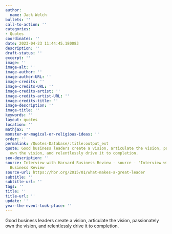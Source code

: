 ```yaml
---
author:
  name: Jack Welch
bullets: ''
call-to-action: ''
categories:
- Quotes
coordinates: ''
date: 2023-04-23 11:44:45.180083
description: ''
draft-status: ''
excerpt: ''
image: ''
image-alt: ''
image-author: ''
image-author-URL: ''
image-credits: ''
image-credits-URL: ''
image-credits-artist: ''
image-credits-artist-URL: ''
image-credits-title: ''
image-description: ''
image-title: ''
keywords: ''
layout: quotes
location: ''
mathjax: ''
monster-or-magical-or-religious-ideas: ''
order: ''
permalink: /Quotes-Database/:title:output_ext
quote: Good business leaders create a vision, articulate the vision, passionately
  own the vision, and relentlessly drive it to completion.
seo-description: ''
source: Interview with Harvard Business Review - source - 'Interview with Harvard
  Business Review
source-url: https://hbr.org/2015/01/what-makes-a-great-leader
subtitle: ''
subtitle-url: ''
tags: ''
title: ''
title-url: ''
update: ''
year-the-event-took-place: ''
---
```

Good business leaders create a vision, articulate the vision, passionately own the vision, and relentlessly drive it to completion.